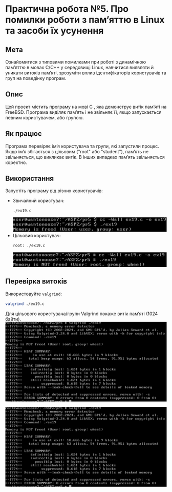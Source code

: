 # Практична робота №5. Про помилки роботи з пам’яттю в Linux та засоби їх усунення

## Мета
Ознайомитися з типовими помилками при роботі з динамічною пам’яттю в мовах C/C++ у середовищі Linux, навчитися виявляти й уникати витоків пам’яті, зрозуміти вплив ідентифікаторів користувачів та груп на поведінку програм.

## Опис
Цей проєкт містить програму на мові C , яка демонструє витік пам’яті на FreeBSD. Програма виділяє пам’ять і не звільняє її, якщо запускається певним користувачем, або групою.

## Як працює
Програма перевіряє ім’я користувача та групи, які запустили процес. Якщо ім’я збігається з цільовим ("root" або "student"), пам’ять не звільняється, що викликає витік. В інших випадках пам’ять звільняється коректно.

## Використання
Запустіть програму від різних користувачів:
- Звичайний користувач:
  ```
  ./ex19.c
  ```
  ![Виконання для юзера](pr5_1.png)
- Цільовий користувач:
  ```
  root: ./ex19.c
  ```
  ![Виконання для рута](pr5_2.png)

## Перевірка витоків
Використовуйте `valgrind`:
```bash
valgrind ./ex19.c
```
Для цільового користувача/групи Valgrind покаже витік пам’яті (1024 байти).
![Виконання для рута](valgrind_1.png)

![Виконання для юзера](valgrind_1.png)